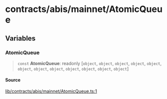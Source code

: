 # contracts/abis/mainnet/AtomicQueue

## Variables

### AtomicQueue

> `const` **AtomicQueue**: readonly [`object`, `object`, `object`, `object`, `object`, `object`, `object`, `object`, `object`, `object`, `object`, `object`]

#### Source

[lib/contracts/abis/mainnet/AtomicQueue.ts:1](https://github.com/PufferFinance/puffer-sdk/blob/e1df5b058ff743a8745e419a3c4cc544308f89f4/lib/contracts/abis/mainnet/AtomicQueue.ts#L1)
